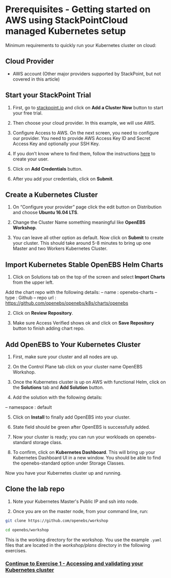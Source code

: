 # Prerequisites - Getting started on AWS using StackPointCloud managed Kubernetes setup 

Minimum requirements to quickly run your Kubernetes cluster on cloud:

## Cloud Provider
- AWS account (Other major providers supported by StackPoint, but not covered in this article)

## Start your StackPoint Trial

1. First, go to [stackpoint.io](https://stackpoint.io/) and click on **Add a Cluster Now** button to start your free trial.

2.  Then choose your cloud provider. In this example, we will use AWS.

3.  Configure Access to AWS. On the next screen, you need to configure our provider. You need to provide AWS Access Key ID and Secret Access Key and optionally your SSH Key.

4.  If you don’t know where to find them, follow the instructions [here](https://stackpointcloud.com/community/tutorial/how-to-create-auth-credentials-on-amazon-web-services-aws) to create your user.

5.  Click on **Add Credentials** button.

6.  After you add your credentials, click on **Submit**.

## Create a Kubernetes Cluster
1.  On “Configure your provider” page click the edit button on Distribution and choose **Ubuntu 16.04 LTS**.

2.  Change the Cluster Name something meaningful like **OpenEBS Workshop**.

3.  You can leave all other option as default. Now click on **Submit** to create your cluster. This should take around 5-8 minutes to bring up one Master and two Workers Kubernetes Cluster.

## Import Kubernetes Stable OpenEBS Helm Charts
1.  Click on Solutions tab on the top of the screen and select **Import Charts** from the upper left.

Add the chart repo with the following details:
– name : openebs-charts
– type : Github
– repo url : https://github.com/openebs/openebs/k8s/charts/openebs

2.  Click on **Review Repository**.

3.  Make sure Access Verified shows ok and click on **Save Repository** button to finish adding chart repo.

## Add OpenEBS to Your Kubernetes Cluster
1.  First, make sure your cluster and all nodes are up.

2.  On the Control Plane tab click on your cluster name OpenEBS Workshop.

3.  Once the Kubernetes cluster is up on AWS with functional Helm, click on the **Solutions** tab and **Add Solution** button.

4.  Add the solution with the following details:

– namespace : default

5.  Click on **Install** to finally add OpenEBS into your cluster.

6.  State field should be green after OpenEBS is successfully added.

7.  Now your cluster is ready; you can run your workloads on openebs-standard storage class.

8.  To confirm, click on **Kubernetes Dashboard**. This will bring up your Kubernetes Dashboard UI in a new window. You should be able to find the openebs-standard option under Storage Classes.

Now you have your Kubernetes cluster up and running.
   
## Clone the lab repo

1.  Note your Kubernetes Master's Public IP and ssh into node.

2.  Once you are on the master node, from your command line, run:
   
```bash   
git clone https://github.com/openebs/workshop

cd openebs/workshop
```

This is the working directory for the workshop. You use the example `.yaml` files that are located in the _workshop/plans_ directory in the following exercises.

### [Continue to Exercise 1 - Accessing and validating your Kubernetes cluster](../exercise-1/README.md)
